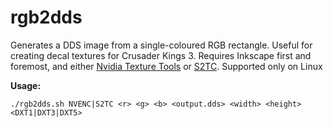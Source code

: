 # rgb2dds

Generates a DDS image from a single-coloured RGB rectangle. Useful for creating decal textures for Crusader Kings 3.
Requires Inkscape first and foremost, and either [Nvidia Texture Tools](https://github.com/castano/nvidia-texture-tools) or [S2TC](https://github.com/divVerent/s2tc). Supported only on Linux

**Usage:**

    ./rgb2dds.sh NVENC|S2TC <r> <g> <b> <output.dds> <width> <height> <DXT1|DXT3|DXT5>
